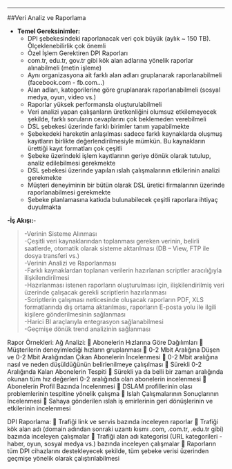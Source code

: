 - - -
##Veri Analiz ve Raporlama 

- **Temel Gereksinimler:**  
  - DPI şebekesindeki raporlanacak veri çok büyük (aylık ~ 150 TB). Ölçeklenebilirlik çok önemli   
  - Özel İşlem Gerektiren DPI Raporları  
  - com.tr, edu.tr, gov.tr gibi kök alan adlarına yönelik raporlar alınabilmeli (metin işleme)  
  - Aynı organizasyona ait farklı alan adları gruplanarak raporlanabilmeli (facebook.com - fb.com...)  
  - Alan adları, kategorilerine göre gruplanarak raporlanabilmeli (sosyal medya, oyun, video vs.)  
  - Raporlar yüksek performansla oluşturulabilmeli  
  - Veri analizi yapan çalışanların üretkenliğini olumsuz etkilemeyecek şekilde, farklı soruların cevaplarını çok beklemeden verebilmeli  
  - DSL şebekesi üzerinde farklı birimler tanım yapabilmekte  
  - Şebekedeki hareketin anlaşılması sadece farklı kaynaklarda oluşmuş kayıtların birlikte değerlendirilmesiyle mümkün. Bu kaynakların ürettiği kayıt formatları çok çeşitli  
  - Şebeke üzerindeki işlem kayıtlarının geriye dönük olarak tutulup, analiz edilebilmesi gerekmekte  
  - DSL şebekesi üzerinde yapılan ıslah çalışmalarının etkilerinin analizi gerekmekte  
  - Müşteri deneyiminin bir bütün olarak DSL üretici firmalarının üzerinde raporlanabilmesi gerekmekte  
  - Şebeke planlamasına katkıda bulunabilecek çeşitli raporlara ihtiyaç duyulmakta  

**-İş Akışı:**-
>  -Verinin Sisteme Alınması  
>  -Çeşitli veri kaynaklarından toplanması gereken verinin, belirli saatlerde, otomatik olarak sisteme aktarılması (DB – View, FTP ile dosya transferi vs.)  
>  -Verinin Analizi ve Raporlanması  
>  -Farklı kaynaklardan toplanan verilerin hazırlanan scriptler aracılığıyla ilişkilendirilmesi  
>  -Hazırlanması istenen raporların oluşturulması için, ilişkilendirilmiş veri üzerinde çalışacak gerekli scriptlerin hazırlanması  
>  -Scriptlerin çalışması neticesinde oluşacak raporların PDF, XLS formatlarında dış ortama aktarılması, raporların E-posta yolu ile ilgili kişilere gönderilmesinin sağlanması  
>  -Harici BI araçlarıyla entegrasyon sağlanabilmesi  
>  -Geçmişe dönük trend analizinin sağlanması  


Rapor Örnekleri:
Ağ Analizi:
	Abonelerin Hızlarına Göre Dağılımları
	Müşterilerin deneyimlediği hızların gruplanması
	0-2 Mbit Aralığına Düşen ve 0-2 Mbit Aralığından Çıkan Abonelerin İncelenmesi
	0-2 Mbit aralığına nasıl ve neden düşüldüğünün belirlenilmeye çalışılması
	Sürekli 0-2 Aralığında Kalan Abonelerin Tespiti
	Sürekli ya da belli bir zaman aralığında okunan tüm hız değerleri 0-2 aralığında olan abonelerin incelenmesi
	Abonelerin Profil Bazında İncelenmesi
	DSLAM profillerinin olası problemlerinin tespitine yönelik çalışma
	Islah Çalışmalarının Sonuçlarının İncelenmesi
	Sahaya gönderilen ıslah iş emirlerinin geri dönüşlerinin ve etkilerinin incelenmesi

DPI Raporlama:
	Trafiği link ve servis bazında inceleyen raporlar
	Trafiği kök alan adı (domain adından sonraki uzantı kısmı .com, .com.tr, .edu.tr gibi) bazında inceleyen çalışmalar
	Trafiği alan adı kategorisi (URL kategorileri - haber, oyun, sosyal medya vs.) bazında inceleyen çalışmalar
	Raporların tüm DPI cihazlarını destekleyecek şekilde, tüm şebeke verisi üzerinden geçmişe yönelik olarak çalıştırılabilmesi
